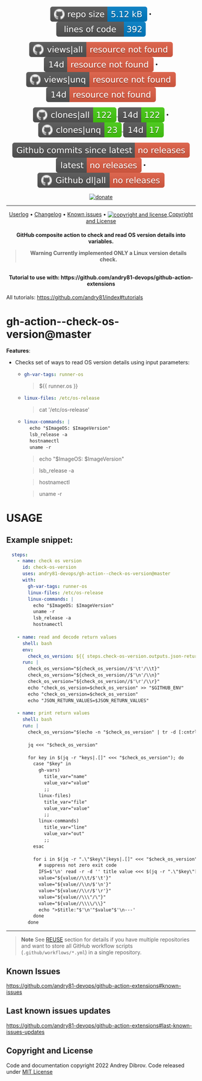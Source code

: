 <p align="center">
  <a href="#">
    <img src="https://github.com/andry81-cache/andry81-devops--gh-content-cache/raw/master/repo/andry81-devops/gh-action--check-os-version/badges/metrics/shields-repo-size.svg" valign="middle" alt="GitHub repo size in bytes" /></a>
<!-- -- >
• <a href="#">
    <img src="https://github.com/andry81-cache/andry81-devops--gh-content-cache/raw/master/repo/andry81-devops/gh-action--check-os-version/badges/metrics/shields-code-size.svg" valign="middle" alt="code size in bytes" /></a>
<!-- -->
• <a href="https://github.com/XAMPPRocky/tokei">
    <img src="https://github.com/andry81-cache/andry81-devops--gh-content-cache/raw/master/repo/andry81-devops/gh-action--check-os-version/badges/metrics/tokei-lines-of-code.svg" valign="middle" alt="lines of code by tokei.rs" /></a>
</p>

<p align="center">
  <a href="https://github.com/andry81-stats/gh-action--check-os-version--gh-stats/commits/master/traffic/views">
    <img src="https://github.com/andry81-cache/andry81-devops--gh-content-cache/raw/master/repo/andry81-devops/gh-action--check-os-version/badges/traffic/views/all.svg" valign="middle" alt="GitHub views|any|total" />
    <img src="https://github.com/andry81-cache/andry81-devops--gh-content-cache/raw/master/repo/andry81-devops/gh-action--check-os-version/badges/traffic/views/all-14d.svg" valign="middle" alt="GitHub views|any|14d" /></a>
• <a href="https://github.com/andry81-stats/gh-action--check-os-version--gh-stats/commits/master/traffic/views">
    <img src="https://github.com/andry81-cache/andry81-devops--gh-content-cache/raw/master/repo/andry81-devops/gh-action--check-os-version/badges/traffic/views/unq.svg" valign="middle" alt="GitHub views|unique per day|total" />
    <img src="https://github.com/andry81-cache/andry81-devops--gh-content-cache/raw/master/repo/andry81-devops/gh-action--check-os-version/badges/traffic/views/unq-14d.svg" valign="middle" alt="GitHub views|unique per day|14d" /></a>
</p>

<p align="center">
  <a href="https://github.com/andry81-stats/gh-action--check-os-version--gh-stats/commits/master/traffic/clones">
    <img src="https://github.com/andry81-cache/andry81-devops--gh-content-cache/raw/master/repo/andry81-devops/gh-action--check-os-version/badges/traffic/clones/all.svg" valign="middle" alt="GitHub clones|any|total" />
    <img src="https://github.com/andry81-cache/andry81-devops--gh-content-cache/raw/master/repo/andry81-devops/gh-action--check-os-version/badges/traffic/clones/all-14d.svg" valign="middle" alt="GitHub clones|any|14d" /></a>
• <a href="https://github.com/andry81-stats/gh-action--check-os-version--gh-stats/commits/master/traffic/clones">
    <img src="https://github.com/andry81-cache/andry81-devops--gh-content-cache/raw/master/repo/andry81-devops/gh-action--check-os-version/badges/traffic/clones/unq.svg" valign="middle" alt="GitHub clones|unique per day|total" />
    <img src="https://github.com/andry81-cache/andry81-devops--gh-content-cache/raw/master/repo/andry81-devops/gh-action--check-os-version/badges/traffic/clones/unq-14d.svg" valign="middle" alt="GitHub clones|unique per day|14d" /></a>
</p>

<p align="center">
  <a href="https://github.com/andry81-devops/gh-action--check-os-version/commits">
    <img src="https://github.com/andry81-cache/andry81-devops--gh-content-cache/raw/master/repo/andry81-devops/gh-action--check-os-version/badges/metrics/commits-since-latest.svg" valign="middle" alt="GitHub commits since latest version" /></a>
  <a href="https://github.com/andry81-devops/gh-action--check-os-version/releases">
    <img src="https://github.com/andry81-cache/andry81-devops--gh-content-cache/raw/master/repo/andry81-devops/gh-action--check-os-version/badges/metrics/latest-release-name.svg" valign="middle" alt="latest release name" /></a>
• <a href="https://github.com/andry81-devops/gh-action--check-os-version/releases">
    <img src="https://github.com/andry81-cache/andry81-devops--gh-content-cache/raw/master/repo/andry81-devops/gh-action--check-os-version/badges/metrics/github-all-releases.svg" valign="middle" alt="GitHub all releases" /></a>
</p>

<p align="center">
  <a href="https://github.com/andry81/donate"><img src="https://github.com/andry81-cache/andry81--gh-content-cache/raw/master/common/badges/donate/donate.svg" valign="middle" alt="donate" /></a>
</p>

---

<p align="center">
  <a href="https://github.com/andry81-devops/gh-action--check-os-version/blob/master/userlog.md">Userlog</a>
• <a href="https://github.com/andry81-devops/gh-action--check-os-version/blob/master/changelog.txt">Changelog</a>
• <a href="#known-issues">Known issues</a>
• <a href="#copyright-and-license"><img src="https://github.com/andry81-cache/andry81--gh-content-cache/raw/master/common/badges/license/mit-license.svg" valign="middle" alt="copyright and license" />&nbsp;Copyright and License</a>
</p>

<h4 align="center">GitHub composite action to check and read OS version details into variables.<br/>

> **Warning** Currently implemented ONLY a Linux version details check.

<br/>
Tutorial to use with: https://github.com/andry81-devops/github-action-extensions</h4>

All tutorials: https://github.com/andry81/index#tutorials

##

# gh-action--check-os-version@master

**Features**:

* Checks set of ways to read OS version details using input parameters:

  * ```yml
    gh-var-tags: runner-os
    ```

    > ${{ runner.os }}

  * ```yml
    linux-files: /etc/os-release
    ```

    > cat '/etc/os-release'

  * ```yml
    linux-commands: |
      echo "$ImageOS: $ImageVersion"
      lsb_release -a
      hostnamectl
      uname -r
    ```

    > echo "$ImageOS: $ImageVersion"

    > lsb_release -a

    > hostnamectl

    > uname -r

# USAGE

## <a name="example-snippet">Example snippet</a>:

```yml
  steps:
    - name: check os version
      id: check-os-version
      uses: andry81-devops/gh-action--check-os-version@master
      with:
        gh-var-tags: runner-os
        linux-files: /etc/os-release
        linux-commands: |
          echo "$ImageOS: $ImageVersion"
          uname -r
          lsb_release -a
          hostnamectl

    - name: read and decode return values
      shell: bash
      env:
        check_os_version: ${{ steps.check-os-version.outputs.json-return-values }}
      run: |
        check_os_version="${check_os_version//$'\t'/\\t}"
        check_os_version="${check_os_version//$'\n'/\\n}"
        check_os_version="${check_os_version//$'\r'/\\r}"
        echo "check_os_version=$check_os_version" >> "$GITHUB_ENV"
        echo "check_os_version=$check_os_version"
        echo "JSON_RETURN_VALUES=$JSON_RETURN_VALUES"

    - name: print return values
      shell: bash
      run: |
        check_os_version="$(echo -n "$check_os_version" | tr -d [:cntrl:])"
        
        jq <<< "$check_os_version"
        
        for key in $(jq -r "keys|.[]" <<< "$check_os_version"); do
          case "$key" in
            gh-vars)
              title_var="name"
              value_var="value"
              ;;
            linux-files)
              title_var="file"
              value_var="value"
              ;;
            linux-commands)
              title_var="line"
              value_var="out"
              ;;
          esac
        
          for i in $(jq -r ".\"$key\"|keys|.[]" <<< "$check_os_version"); do
            # suppress not zero exit code
            IFS=$'\n' read -r -d '' title value <<< $(jq -r ".\"$key\"[$i].$title_var,.\"$key\"[$i].$value_var" <<< "$check_os_version") || (( 1 ))
            value="${value//\\t/$'\t'}"
            value="${value//\\n/$'\n'}"
            value="${value//\\r/$'\r'}"
            value="${value//\\\"/\"}"
            value="${value//\\\\/\\}"
            echo ">$title:"$'\n'"$value"$'\n---'
          done
        done
```

---

> **Note** See <a href="https://github.com/andry81-devops/github-accum-stats#reuse">REUSE</a> section for details if you have multiple repositories and want to store all GitHub workflow scripts (`.github/workflows/*.yml`) in a single repository.

## Known Issues

https://github.com/andry81-devops/github-action-extensions#known-issues

## Last known issues updates

https://github.com/andry81-devops/github-action-extensions#last-known-issues-updates

## <a name="copyright-and-license">Copyright and License</a>

Code and documentation copyright 2022 Andrey Dibrov. Code released under [MIT License](https://github.com/andry81-devops/gh-action--check-os-version/blob/master/license.txt)
